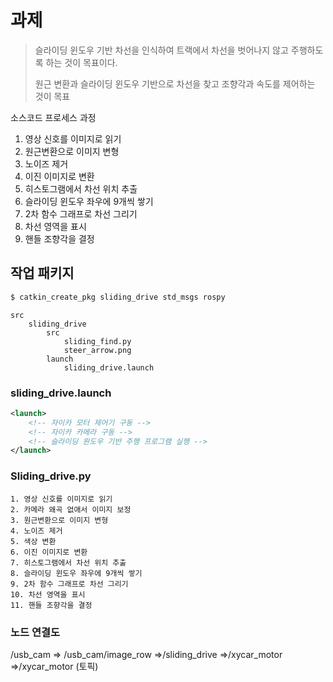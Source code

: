 # 과제

> 슬라이딩 윈도우 기반 차선을 인식하여 트랙에서 차선을 벗어나지 않고 주행하도록 하는 것이 목표이다.
>
> 원근 변환과 슬라이딩 윈도우 기반으로 차선을 찾고 조향각과 속도를 제어하는 것이 목표

소스코드 프로세스 과정

1. 영상 신호를 이미지로 읽기
2. 원근변환으로 이미지 변형
3. 노이즈 제거
4. 이진 이미지로 변환
5. 히스토그램에서 차선 위치 추출
6. 슬라이딩 윈도우 좌우에 9개씩 쌓기
7. 2차 함수 그래프로 차선 그리기
8. 차선 영역을 표시
9. 핸들 조향각을 결정

## 작업 패키지

```bash
$ catkin_create_pkg sliding_drive std_msgs rospy
```

```
src
	sliding_drive
		src
			sliding_find.py
			steer_arrow.png
        launch
        	sliding_drive.launch	
```

### sliding_drive.launch

```xml
<launch>
	<!-- 자이카 모터 제어기 구동 -->
    <!-- 자이카 카메라 구동 -->
    <!-- 슬라이딩 원도우 기반 주행 프로그램 실행 -->
</launch>
```

### Sliding_drive.py

```
1. 영상 신호를 이미지로 읽기
2. 카메라 왜곡 없애서 이미지 보정
3. 원근변환으로 이미지 변형
4. 노이즈 제거
5. 색상 변환
6. 이진 이미지로 변환
7. 히스토그램에서 차선 위치 추출
8. 슬라이딩 윈도우 좌우에 9개씩 쌓기
9. 2차 함수 그래프로 차선 그리기
10. 차선 영역을 표시
11. 핸들 조향각을 결정
```

### 노드 연결도

/usb_cam => /usb_cam/image_row =>/sliding_drive =>/xycar_motor =>/xycar_motor (토픽)